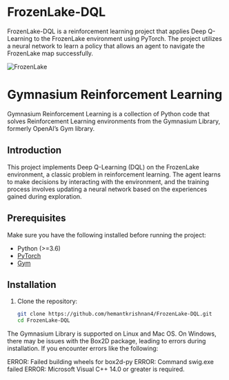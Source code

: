 # FrozenLake-DQL

FrozenLake-DQL is a reinforcement learning project that applies Deep Q-Learning to the FrozenLake environment using PyTorch. The project utilizes a neural network to learn a policy that allows an agent to navigate the FrozenLake map successfully.



![FrozenLake](https://github.com/hemantkrishnan4/FrozenLake-DQL/assets/96692095/2d6bcdfb-7742-4eb9-b94e-d63a5da864eb)





# Gymnasium Reinforcement Learning

Gymnasium Reinforcement Learning is a collection of Python code that solves Reinforcement Learning environments from the Gymnasium Library, formerly OpenAI’s Gym library.


## Introduction

This project implements Deep Q-Learning (DQL) on the FrozenLake environment, a classic problem in reinforcement learning. The agent learns to make decisions by interacting with the environment, and the training process involves updating a neural network based on the experiences gained during exploration.

## Prerequisites

Make sure you have the following installed before running the project:

- Python (>=3.6)
- [PyTorch](https://pytorch.org/)
- [Gym](https://gym.openai.com/)

## Installation

1. Clone the repository:

   ```bash
   git clone https://github.com/hemantkrishnan4/FrozenLake-DQL.git
   cd FrozenLake-DQL
   ```
The Gymnasium Library is supported on Linux and Mac OS. On Windows, there may be issues with the Box2D package, leading to errors during installation. If you encounter errors like the following:

ERROR: Failed building wheels for box2d-py
ERROR: Command swig.exe failed
ERROR: Microsoft Visual C++ 14.0 or greater is required.
